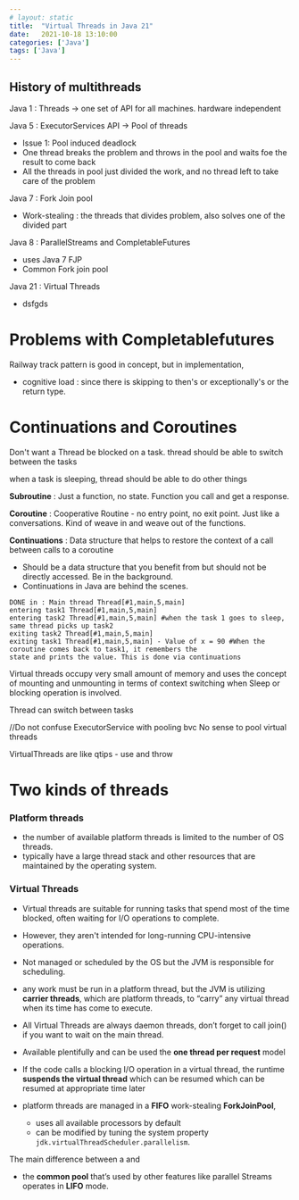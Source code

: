 ```yaml
---
# layout: static
title:  "Virtual Threads in Java 21"
date:   2021-10-18 13:10:00
categories: ['Java']
tags: ['Java']
---
```



## History of multithreads

Java 1 : Threads -> one set of API for all machines. hardware independent

Java 5 : ExecutorServices API -> Pool of threads
* Issue 1: Pool induced deadlock
* One thread breaks the problem and throws in the pool and waits foe the result to come back
* All the threads in pool just divided the work, and no thread left to take care of the problem

Java 7 : Fork Join pool
* Work-stealing : the threads that divides problem, also solves one of the divided part

Java 8 : ParallelStreams and CompletableFutures
* uses Java 7 FJP
* Common Fork join pool

Java 21 : Virtual Threads
* dsfgds

# Problems with Completablefutures

Railway track pattern is good in concept, but in implementation, 
* cognitive load : since there is skipping to then's or exceptionally's or the return type.

# Continuations and Coroutines

Don't want a Thread be blocked on a task. thread should be able to switch between the tasks

when a task is sleeping, thread should be able to do other things


**Subroutine** : Just a function, no state. Function you call and get a response.

**Coroutine** : Cooperative Routine - no entry point, no exit point. Just like a conversations. Kind of weave in and 
weave out of the functions.

**Continuations** : Data structure that helps to restore the context of a call between calls to a coroutine
* Should be a data structure that you benefit from but should not be directly accessed. Be in the background.
* Continuations in Java are behind the scenes.


```log
DONE in : Main thread Thread[#1,main,5,main]
entering task1 Thread[#1,main,5,main]
entering task2 Thread[#1,main,5,main] #when the task 1 goes to sleep, same thread picks up task2
exiting task2 Thread[#1,main,5,main]
exiting task1 Thread[#1,main,5,main] - Value of x = 90 #When the coroutine comes back to task1, it remembers the 
state and prints the value. This is done via continuations
```

Virtual threads occupy very small amount of memory and uses the concept of mounting and unmounting in terms of 
context switching when Sleep or blocking operation is involved.

Thread can switch between tasks


//Do not confuse ExecutorService with pooling
 bvc
No sense to pool virtual threads

VirtualThreads are like qtips - use and throw

# Two kinds of threads

### Platform threads
* the number of available platform threads is limited to the number of OS threads.
* typically have a large thread stack and other resources that are maintained by the operating system.

### Virtual Threads

* Virtual threads are suitable for running tasks that spend most of the time blocked, often waiting for I/O operations 
to complete. 
* However, they aren't intended for long-running CPU-intensive operations.

* Not managed or scheduled by the OS but the JVM is responsible for scheduling.
* any work must be run in a platform thread, but the JVM is utilizing **carrier threads**, which are 
  platform threads, to “carry” any virtual thread when its time has come to execute.
* All Virtual Threads are always daemon threads, don’t forget to call join() if you want to wait on the main thread.
* Available plentifully and can be used the **one thread per request** model
* If the code calls a blocking I/O operation in a virtual thread, the runtime **suspends the virtual thread** 
  which can be resumed which can be resumed at appropriate time later

* platform threads are managed in a **FIFO** work-stealing **ForkJoinPool**, 
  * uses all available processors by default
  * can be modified by tuning the system property `jdk.virtualThreadScheduler.parallelism`.

The main difference between a  and 

* the **common pool** that’s used by other features like parallel Streams operates in **LIFO** mode.
